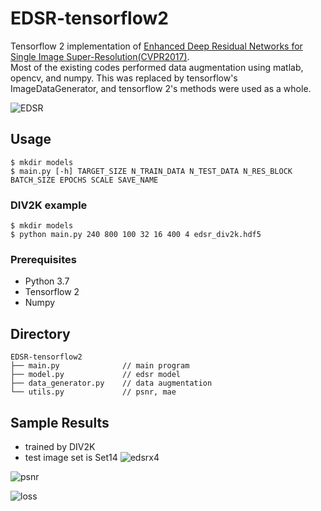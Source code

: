 # EDSR-tensorflow2
Tensorflow 2 implementation of [Enhanced Deep Residual Networks for Single Image Super-Resolution(CVPR2017)](https://arxiv.org/abs/1707.02921).  
Most of the existing codes performed data augmentation using matlab, opencv, and numpy. This was replaced by tensorflow's ImageDataGenerator, and tensorflow 2's methods were used as a whole.

![EDSR](https://github.com/Saafke/EDSR_Tensorflow/raw/master/images/EDSR.png?raw=true)

## Usage
```
$ mkdir models
$ main.py [-h] TARGET_SIZE N_TRAIN_DATA N_TEST_DATA N_RES_BLOCK BATCH_SIZE EPOCHS SCALE SAVE_NAME
```
### DIV2K example
```
$ mkdir models
$ python main.py 240 800 100 32 16 400 4 edsr_div2k.hdf5
```
### Prerequisites
- Python 3.7
- Tensorflow 2
- Numpy

## Directory
```
EDSR-tensorflow2
├── main.py              // main program
├── model.py             // edsr model
├── data_generator.py    // data augmentation
└── utils.py             // psnr, mae
```

## Sample Results
- trained by DIV2K
- test image set is Set14
![edsrx4](https://user-images.githubusercontent.com/45455072/91146276-a05a4a00-e6f1-11ea-8d36-3c1235a842d8.png)
  
![psnr](https://user-images.githubusercontent.com/45455072/91146286-a6e8c180-e6f1-11ea-85c0-b4f45d953f6e.png)
  
![loss](https://user-images.githubusercontent.com/45455072/91146297-a819ee80-e6f1-11ea-9791-1e4e5c07a52c.png)